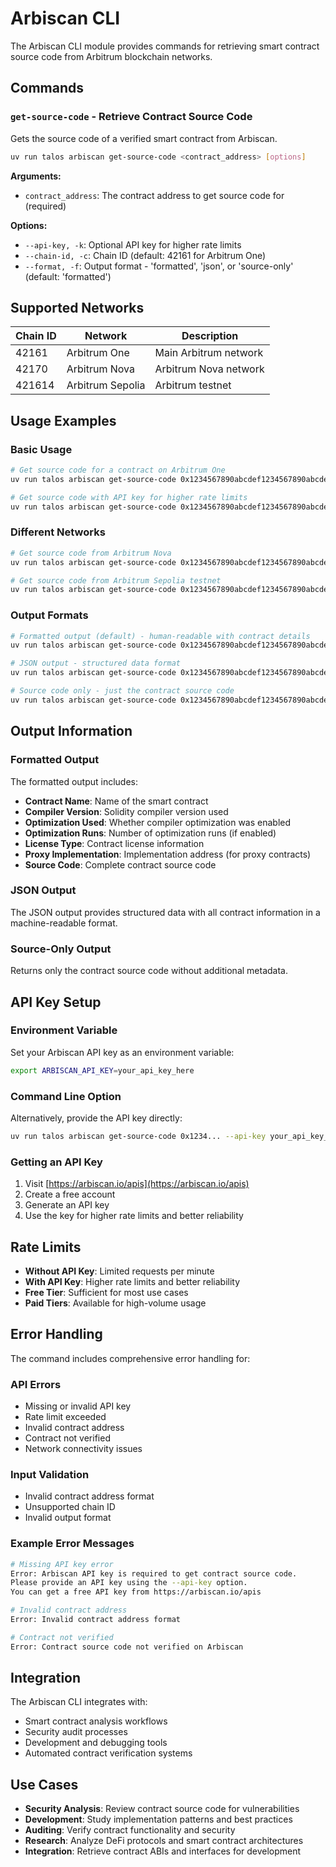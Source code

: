# Arbiscan CLI

The Arbiscan CLI module provides commands for retrieving smart contract source code from Arbitrum blockchain networks.

## Commands

### `get-source-code` - Retrieve Contract Source Code

Gets the source code of a verified smart contract from Arbiscan.

```bash
uv run talos arbiscan get-source-code <contract_address> [options]
```

**Arguments:**
- `contract_address`: The contract address to get source code for (required)

**Options:**
- `--api-key, -k`: Optional API key for higher rate limits
- `--chain-id, -c`: Chain ID (default: 42161 for Arbitrum One)
- `--format, -f`: Output format - 'formatted', 'json', or 'source-only' (default: 'formatted')

## Supported Networks

| Chain ID | Network | Description |
|----------|---------|-------------|
| 42161 | Arbitrum One | Main Arbitrum network |
| 42170 | Arbitrum Nova | Arbitrum Nova network |
| 421614 | Arbitrum Sepolia | Arbitrum testnet |

## Usage Examples

### Basic Usage

```bash
# Get source code for a contract on Arbitrum One
uv run talos arbiscan get-source-code 0x1234567890abcdef1234567890abcdef12345678

# Get source code with API key for higher rate limits
uv run talos arbiscan get-source-code 0x1234567890abcdef1234567890abcdef12345678 --api-key your_api_key
```

### Different Networks

```bash
# Get source code from Arbitrum Nova
uv run talos arbiscan get-source-code 0x1234567890abcdef1234567890abcdef12345678 --chain-id 42170

# Get source code from Arbitrum Sepolia testnet
uv run talos arbiscan get-source-code 0x1234567890abcdef1234567890abcdef12345678 --chain-id 421614
```

### Output Formats

```bash
# Formatted output (default) - human-readable with contract details
uv run talos arbiscan get-source-code 0x1234567890abcdef1234567890abcdef12345678 --format formatted

# JSON output - structured data format
uv run talos arbiscan get-source-code 0x1234567890abcdef1234567890abcdef12345678 --format json

# Source code only - just the contract source code
uv run talos arbiscan get-source-code 0x1234567890abcdef1234567890abcdef12345678 --format source-only
```

## Output Information

### Formatted Output

The formatted output includes:
- **Contract Name**: Name of the smart contract
- **Compiler Version**: Solidity compiler version used
- **Optimization Used**: Whether compiler optimization was enabled
- **Optimization Runs**: Number of optimization runs (if enabled)
- **License Type**: Contract license information
- **Proxy Implementation**: Implementation address (for proxy contracts)
- **Source Code**: Complete contract source code

### JSON Output

The JSON output provides structured data with all contract information in a machine-readable format.

### Source-Only Output

Returns only the contract source code without additional metadata.

## API Key Setup

### Environment Variable

Set your Arbiscan API key as an environment variable:

```bash
export ARBISCAN_API_KEY=your_api_key_here
```

### Command Line Option

Alternatively, provide the API key directly:

```bash
uv run talos arbiscan get-source-code 0x1234... --api-key your_api_key_here
```

### Getting an API Key

1. Visit [https://arbiscan.io/apis](https://arbiscan.io/apis)
2. Create a free account
3. Generate an API key
4. Use the key for higher rate limits and better reliability

## Rate Limits

- **Without API Key**: Limited requests per minute
- **With API Key**: Higher rate limits and better reliability
- **Free Tier**: Sufficient for most use cases
- **Paid Tiers**: Available for high-volume usage

## Error Handling

The command includes comprehensive error handling for:

### API Errors
- Missing or invalid API key
- Rate limit exceeded
- Invalid contract address
- Contract not verified
- Network connectivity issues

### Input Validation
- Invalid contract address format
- Unsupported chain ID
- Invalid output format

### Example Error Messages

```bash
# Missing API key error
Error: Arbiscan API key is required to get contract source code.
Please provide an API key using the --api-key option.
You can get a free API key from https://arbiscan.io/apis

# Invalid contract address
Error: Invalid contract address format

# Contract not verified
Error: Contract source code not verified on Arbiscan
```

## Integration

The Arbiscan CLI integrates with:
- Smart contract analysis workflows
- Security audit processes
- Development and debugging tools
- Automated contract verification systems

## Use Cases

- **Security Analysis**: Review contract source code for vulnerabilities
- **Development**: Study implementation patterns and best practices
- **Auditing**: Verify contract functionality and security
- **Research**: Analyze DeFi protocols and smart contract architectures
- **Integration**: Retrieve contract ABIs and interfaces for development
